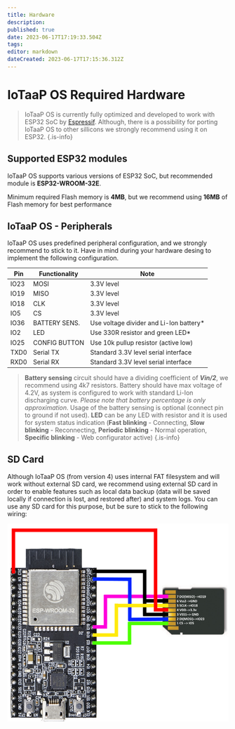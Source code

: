 ```yaml
---
title: Hardware
description: 
published: true
date: 2023-06-17T17:19:33.504Z
tags: 
editor: markdown
dateCreated: 2023-06-17T17:15:36.312Z
---
```


# IoTaaP OS Required Hardware

> IoTaaP OS is currently fully optimized and developed to work with ESP32 SoC by [Espressif](https://www.espressif.com/en/products/socs/esp32/overview). 
    Although, there is a possibility for porting IoTaaP OS to other sillicons we strongly recommend using it on ESP32.
{.is-info}

## Supported ESP32 modules

IoTaaP OS supports various versions of ESP32 SoC, but recommended module is **ESP32-WROOM-32E**.

Minimum required Flash memory is **4MB**, but we recommend using **16MB** of Flash memory for best performance

## IoTaaP OS - Peripherals

IoTaaP OS uses predefined peripheral configuration, and we strongly recommend to stick to it. Have in mind during your hardware desing to implement the following configuration. 

 | **Pin** | **Functionality** | **Note**                                |
 | ------- | ----------------- | --------------------------------------- |
 | IO23    | MOSI              | 3.3V level                              |
 | IO19    | MISO              | 3.3V level                              |
 | IO18    | CLK               | 3.3V level                              |
 | IO5     | CS                | 3.3V level                              |
 | IO36    | BATTERY SENS.     | Use voltage divider and Li-Ion battery* |
 | IO2     | LED               | Use 330R resistor and green LED*        |
 | IO25    | CONFIG BUTTON     | Use 10k pullup resistor (active low)    |
 | TXD0    | Serial TX         | Standard 3.3V level serial interface    |
 | RXD0    | Serial RX         | Standard 3.3V level serial interface    |


> **Battery sensing** circuit should have a dividing coefficient of ***Vin/2***, we recommend using 4k7 resistors. Battery should have max voltage of 4.2V, as system is configured to work with standard Li-Ion discharging curve. *Please note that battery percentage is only approximation*. Usage of the battery sensing is optional (connect pin to ground if not used). **LED** can be any LED with resistor and it is used for system status indication (**Fast blinking** - Connecting, **Slow blinking** - Reconnecting, **Periodic blinking** - Normal operation, **Specific blinking** - Web configurator active)
{.is-info}


## SD Card
Although IoTaaP OS (from version 4) uses internal FAT filesystem and will work without external SD card, we recommend using external SD card in order to enable features such as local data backup (data will be saved locally if connection
is lost, and restored after) and system logs. You can use any SD card for this purpose, but be sure to stick to the following wiring:

![esp32-sd-card-wiring.jpg](/assets/esp32-sd-card-wiring.jpg)